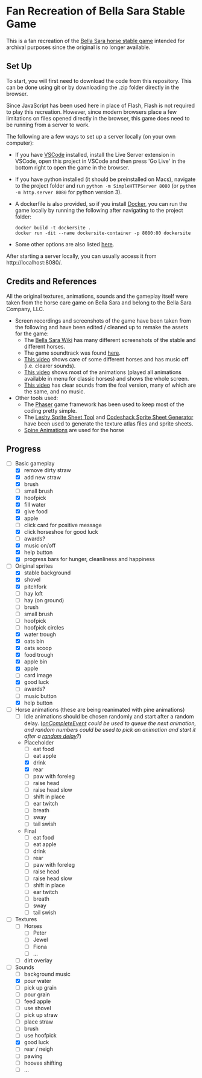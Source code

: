 # Fan Recreation of Bella Sara Stable Game

This is a fan recreation of the [Bella Sara horse stable game](https://bellasara.wiki.gg/wiki/Magical_Horses) intended for archival purposes since the original is no longer available.


## Set Up

To start, you will first need to download the code from this repository. This can be done using git or by downloading the .zip folder directly in the browser.

Since JavaScript has been used here in place of Flash, Flash is not required to play this recreation. However, since modern browsers place a few limitations on files opened directly in the browser, this game does need to be running from a server to work.

The following are a few ways to set up a server locally (on your own computer):

- If you have [VSCode](https://code.visualstudio.com/) installed, install the Live Server extension in VSCode, open this project in VSCode and then press 'Go Live' in the bottom right to open the game in the browser.

- If you have python installed (it should be preinstalled on Macs), navigate to the project folder and run `python -m SimpleHTTPServer 8080` (or `python -m http.server 8080`	for python version 3).

- A dockerfile is also provided, so if you install [Docker](https://www.docker.com/get-started/), you can run the game locally by running the following after navigating to the project folder:
  ```
  docker build -t dockersite .
  docker run -dit --name dockersite-container -p 8080:80 dockersite
  ```

- Some other options are also listed [here](https://blog.ourcade.co/posts/2020/5-local-web-server-get-started-phaser-3/).


After starting a server locally, you can usually access it from http://localhost:8080/.



## Credits and References

All the original textures, animations, sounds and the gameplay itself were taken from the horse care game on Bella Sara and belong to the Bella Sara Company, LLC.

- Screen recordings and screenshots of the game have been taken from the following and have been edited / cleaned up to remake the assets for the game:
  - The [Bella Sara Wiki](https://bellasara.wiki.gg/wiki/Bella_Sara_Wiki) has many  different screenshots of the stable and different horses.
  - The game soundtrack was found [here](https://www.youtube.com/watch?v=KwJBx4gI1uw&list=PLE_maQWjY0W55azSzRqAEwgmo-8Nl2jfn&index=9).
  - [This video](https://www.youtube.com/watch?v=uaQ2FjKgHKQ&t=627s) shows care of some different horses and has music off (i.e. clearer sounds).
  - [This video](https://www.youtube.com/watch?v=DVlLQOMo2Ow) shows most of the animations (played all animations available in menu for classic horses) and shows the whole screen.
  - [This video](https://www.youtube.com/watch?v=nw-J5skHzrE) has clear sounds from the foal version, many of which are the same, and no music.
- Other tools used:
  - The [Phaser](https://phaser.io/) game framework has been used to keep most of the coding pretty simple.
  - The [Leshy Sprite Sheet Tool](https://www.leshylabs.com/apps/sstool/) and [Codeshack Sprite Sheet Generator](https://codeshack.io/images-sprite-sheet-generator/) have been used to generate the texture atlas files and sprite sheets.
  - [Spine Animations](https://blog.ourcade.co/posts/2020/phaser-3-parcel-typescript-spine/) are used for the horse

## Progress
- [ ] Basic gameplay
  - [x] remove dirty straw
  - [x] add new straw
  - [x] brush
  - [ ] small brush
  - [x] hoofpick
  - [x] fill water
  - [x] give food
  - [x] apple
  - [ ] click card for positive message
  - [x] click horseshoe for good luck
  - [ ] awards?
  - [x] music on/off
  - [x] help button
  - [x] progress bars for hunger, cleanliness and happiness
- [ ] Original sprites
  - [x] stable background
  - [x] shovel
  - [x] pitchfork
  - [ ] hay loft
  - [ ] hay (on ground)
  - [ ] brush
  - [ ] small brush
  - [ ] hoofpick
  - [ ] hoofpick circles
  - [x] water trough
  - [x] oats bin
  - [x] oats scoop
  - [x] food trough
  - [x] apple bin
  - [x] apple
  - [ ] card image
  - [x] good luck
  - [ ] awards?
  - [ ] music button
  - [x] help button
- [ ] Horse animations (these are being reanimated with pine animations)
  - [ ] Idle animations should be chosen randomly and start after a random delay. (*[onCompleteEvent](https://labs.phaser.io/view.html?src=src\animation\on%20complete%20event.js) could be used to queue the next animation, and random numbers could be used to pick an animation and start it after a [random delay](https://labs.phaser.io/view.html?src=src\animation\random%20delay.js)?*)
  - Placeholder
    - [ ] eat food
    - [ ] eat apple
    - [x] drink
    - [x] rear
    - [ ] paw with foreleg
    - [ ] raise head
    - [ ] raise head slow
    - [ ] shift in place
    - [ ] ear twitch
    - [ ] breath
    - [ ] sway
    - [ ] tail swish
  - Final
    - [ ] eat food
    - [ ] eat apple
    - [ ] drink
    - [ ] rear
    - [ ] paw with foreleg
    - [ ] raise head
    - [ ] raise head slow
    - [ ] shift in place
    - [ ] ear twitch
    - [ ] breath
    - [ ] sway
    - [ ] tail swish
- [ ] Textures
  - [ ] Horses
    - [ ] Peter
    - [ ] Jewel
    - [ ] Fiona
    - [ ] ...
  - [ ] dirt overlay
- [ ] Sounds
  - [ ] background music
  - [x] pour water
  - [ ] pick up grain
  - [ ] pour grain
  - [ ] feed apple
  - [ ] use shovel
  - [ ] pick up straw
  - [ ] place straw
  - [ ] brush
  - [ ] use hoofpick
  - [x] good luck
  - [ ] rear / neigh
  - [ ] pawing
  - [ ] hooves shifting
  - [ ] ...